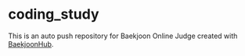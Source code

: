 # coding_study
This is an auto push repository for Baekjoon Online Judge created with [BaekjoonHub](https://github.com/BaekjoonHub/BaekjoonHub).
